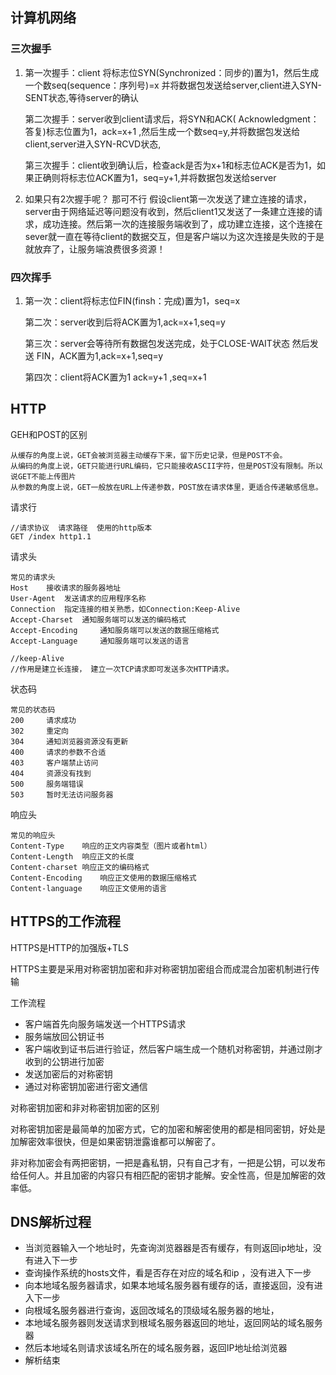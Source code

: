 ## 计算机网络

### 三次握手

1. 第一次握手：client 将标志位SYN(Synchronized：同步的)置为1，然后生成一个数seq(sequence：序列号)=x 并将数据包发送给server,client进入SYN-SENT状态,等待server的确认

   第二次握手：server收到client请求后，将SYN和ACK( Acknowledgment：答复)标志位置为1，ack=x+1 ,然后生成一个数seq=y,并将数据包发送给client,server进入SYN-RCVD状态,

   第三次握手：client收到确认后，检查ack是否为x+1和标志位ACK是否为1，如果正确则将标志位ACK置为1，seq=y+1,并将数据包发送给server

2. 如果只有2次握手呢？ 那可不行  假设client第一次发送了建立连接的请求，server由于网络延迟等问题没有收到，然后client1又发送了一条建立连接的请求，成功连接。然后第一次的连接服务端收到了，成功建立连接，这个连接在sever就一直在等待client的数据交互，但是客户端以为这次连接是失败的于是就放弃了，让服务端浪费很多资源！

### 四次挥手

1. 第一次：client将标志位FIN(finsh：完成)置为1，seq=x 

   第二次：server收到后将ACK置为1,ack=x+1,seq=y

   第三次：server会等待所有数据包发送完成，处于CLOSE-WAIT状态 然后发送 FIN，ACK置为1,ack=x+1,seq=y

   第四次：client将ACK置为1  ack=y+1 ,seq=x+1



## HTTP

GEH和POST的区别

```
从缓存的角度上说，GET会被浏览器主动缓存下来，留下历史记录，但是POST不会。
从编码的角度上说，GET只能进行URL编码，它只能接收ASCII字符，但是POST没有限制。所以说GET不能上传图片
从参数的角度上说，GET一般放在URL上传递参数，POST放在请求体里，更适合传递敏感信息。
```

请求行

```
//请求协议  请求路径  使用的http版本
GET /index http1.1
```

请求头

```
常见的请求头
Host	接收请求的服务器地址
User-Agent	发送请求的应用程序名称
Connection	指定连接的相关熟悉，如Connection:Keep-Alive
Accept-Charset	通知服务端可以发送的编码格式
Accept-Encoding 	通知服务端可以发送的数据压缩格式
Accept-Language 	通知服务端可以发送的语言

//keep-Alive
//作用是建立长连接， 建立一次TCP请求即可发送多次HTTP请求。
```

状态码

```
常见的状态码
200		请求成功
302		重定向
304		通知浏览器资源没有更新
400		请求的参数不合适
403		客户端禁止访问
404		资源没有找到
500		服务端错误
503		暂时无法访问服务器
```

响应头

```
常见的响应头
Content-Type	响应的正文内容类型（图片或者html）
Content-Length	响应正文的长度
Content-charset	响应正文的编码格式
Content-Encoding	响应正文使用的数据压缩格式
Content-language	响应正文使用的语言
```

## HTTPS的工作流程

HTTPS是HTTP的加强版+TLS

HTTPS主要是采用对称密钥加密和非对称密钥加密组合而成混合加密机制进行传输

工作流程

- 客户端首先向服务端发送一个HTTPS请求
- 服务端放回公钥证书
- 客户端收到证书后进行验证，然后客户端生成一个随机对称密钥，并通过刚才收到的公钥进行加密
- 发送加密后的对称密钥
- 通过对称密钥加密进行密文通信



对称密钥加密和非对称密钥加密的区别

对称密钥加密是最简单的加密方式，它的加密和解密使用的都是相同密钥，好处是加解密效率很快，但是如果密钥泄露谁都可以解密了。

非对称加密会有两把密钥，一把是鑫私钥，只有自己才有，一把是公钥，可以发布给任何人。并且加密的内容只有相匹配的密钥才能解。安全性高，但是加解密的效率低。



## DNS解析过程

- 当浏览器输入一个地址时，先查询浏览器器是否有缓存，有则返回ip地址，没有进入下一步
- 查询操作系统的hosts文件，看是否存在对应的域名和ip ，没有进入下一步
- 向本地域名服务器请求，如果本地域名服务器有缓存的话，直接返回，没有进入下一步
- 向根域名服务器进行查询，返回改域名的顶级域名服务器的地址，
- 本地域名服务器则发送请求到根域名服务器返回的地址，返回网站的域名服务器
- 然后本地域名则请求该域名所在的域名服务器，返回IP地址给浏览器
- 解析结束